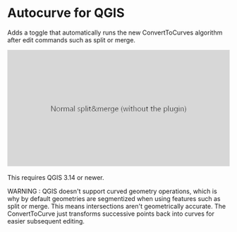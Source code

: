 # Autocurve for QGIS

Adds a toggle that automatically runs the new ConvertToCurves algorithm after edit commands such as split or merge.

![screenast](readme.gif)

This requires QGIS 3.14 or newer.

WARNING : QGIS doesn't support curved geometry operations, which is why by default geometries are segmentized when using features such as split or merge. This means intersections aren't geometrically accurate. The ConvertToCurve just transforms successive points back into curves for easier subsequent editing.

